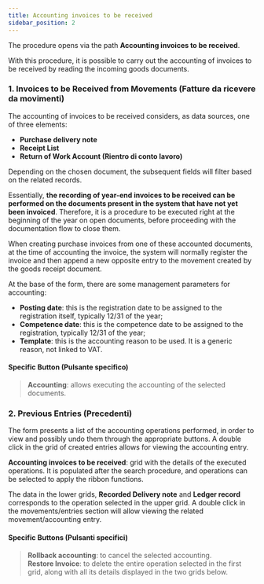 ```yaml
---
title: Accounting invoices to be received
sidebar_position: 2
---
```


The procedure opens via the path **Accounting invoices to be received**.

With this procedure, it is possible to carry out the accounting of invoices to be received by reading the incoming goods documents.

### 1. Invoices to be Received from Movements (Fatture da ricevere da movimenti)

The accounting of invoices to be received considers, as data sources, one of three elements:

- **Purchase delivery note**
- **Receipt List**
- **Return of Work Account (Rientro di conto lavoro)**

Depending on the chosen document, the subsequent fields will filter based on the related records.

Essentially, **the recording of year-end invoices to be received can be performed on the documents present in the system that have not yet been invoiced**. Therefore, it is a procedure to be executed right at the beginning of the year on open documents, before proceeding with the documentation flow to close them.

When creating purchase invoices from one of these accounted documents, at the time of accounting the invoice, the system will normally register the invoice and then append a new opposite entry to the movement created by the goods receipt document.

At the base of the form, there are some management parameters for accounting:

- **Posting date**: this is the registration date to be assigned to the registration itself, typically 12/31 of the year;
- **Competence date**: this is the competence date to be assigned to the registration, typically 12/31 of the year;
- **Template**: this is the accounting reason to be used. It is a generic reason, not linked to VAT.

#### Specific Button (Pulsante specifico)  
> **Accounting**: allows executing the accounting of the selected documents.

### 2. Previous Entries (Precedenti)

The form presents a list of the accounting operations performed, in order to view and possibly undo them through the appropriate buttons. A double click in the grid of created entries allows for viewing the accounting entry.

**Accounting invoices to be received**: grid with the details of the executed operations. It is populated after the search procedure, and operations can be selected to apply the ribbon functions.

The data in the lower grids, **Recorded Delivery note** and **Ledger record** corresponds to the operation selected in the upper grid. A double click in the movements/entries section will allow viewing the related movement/accounting entry.

#### Specific Buttons (Pulsanti specifici)  
> **Rollback accounting**: to cancel the selected accounting.  
> **Restore Invoice**: to delete the entire operation selected in the first grid, along with all its details displayed in the two grids below.
